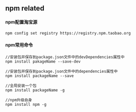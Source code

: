 ## npm related

#### npm配置淘宝源
```
npm config set registry https://registry.npm.taobao.org
```

#### npm常用命令
```
//安装包并保存到package.json文件中的devDependencies属性中
npm install pakageName --save-dev

//安装包并保存到package.json文件中的dependencies属性中
npm install packageName --save

//全局安装一个包
npm install packageName -g

//npm升级自身
npm install npm -g
```

